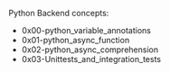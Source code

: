 Python Backend concepts:
- 0x00-python_variable_annotations
- 0x01-python_async_function 
- 0x02-python_async_comprehension
- 0x03-Unittests_and_integration_tests
